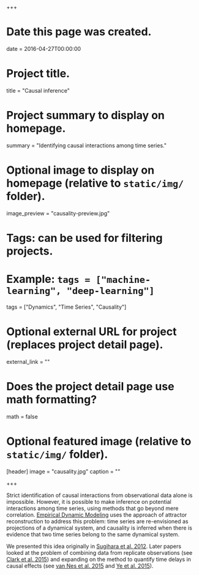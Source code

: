 +++
# Date this page was created.
date = 2016-04-27T00:00:00

# Project title.
title = "Causal inference"

# Project summary to display on homepage.
summary = "Identifying causal interactions among time series."

# Optional image to display on homepage (relative to `static/img/` folder).
image_preview = "causality-preview.jpg"

# Tags: can be used for filtering projects.
# Example: `tags = ["machine-learning", "deep-learning"]`
tags = ["Dynamics", "Time Series", "Causality"]

# Optional external URL for project (replaces project detail page).
external_link = ""

# Does the project detail page use math formatting?
math = false

# Optional featured image (relative to `static/img/` folder).
[header]
image = "causality.jpg"
caption = ""

+++

Strict identification of causal interactions from observational data alone is impossible. However, it is possible to make inference on potential interactions among time series, using methods that go beyond mere correlation. [Empirical Dynamic Modeling](/project/empirical-dynamic-modeling/) uses the approach of attractor reconstruction to address this problem: time series are re-envisioned as projections of a dynamical system, and causality is inferred when there is evidence that two time series belong to the same dynamical system.

We presented this idea originally in [Sugihara et al. 2012](/publication/2012_causality/). Later papers looked at the problem of combining data from replicate observations (see [Clark et al. 2015](/publication/2015_spatial-ccm/)) and expanding on the method to quantify time delays in causal effects (see [van Nes et al. 2015](/publication/2015_causality-climate-change/) and [Ye et al. 2015](/publication/2015_ccm-time-delays/)).